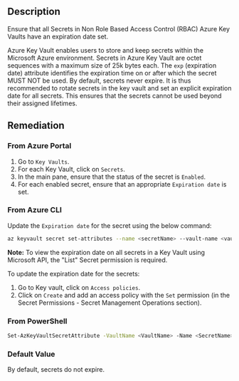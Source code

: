 ## Description

Ensure that all Secrets in Non Role Based Access Control (RBAC) Azure Key Vaults have an expiration date set.

Azure Key Vault enables users to store and keep secrets within the Microsoft Azure environment. Secrets in Azure Key Vault are octet sequences with a maximum size of 25k bytes each. The `exp` (expiration date) attribute identifies the expiration time on or after which the secret MUST NOT be used. By default, secrets never expire. It is thus recommended to rotate secrets in the key vault and set an explicit expiration date for all secrets. This ensures that the secrets cannot be used beyond their assigned lifetimes.

## Remediation

### From Azure Portal

1. Go to `Key Vaults`.
2. For each Key Vault, click on `Secrets`.
3. In the main pane, ensure that the status of the secret is `Enabled`.
4. For each enabled secret, ensure that an appropriate `Expiration date` is set.

### From Azure CLI

Update the `Expiration date` for the secret using the below command:

```bash
az keyvault secret set-attributes --name <secretName> --vault-name <vaultName> --expires Y-m-d'T'H:M:S'Z'
```

**Note:**
To view the expiration date on all secrets in a Key Vault using Microsoft API, the "List" Secret permission is required.

To update the expiration date for the secrets:
1. Go to Key vault, click on `Access policies`.
2. Click on `Create` and add an access policy with the `Set` permission (in the Secret Permissions - Secret Management Operations section).

### From PowerShell

```bash
Set-AzKeyVaultSecretAttribute -VaultName <VaultName> -Name <SecretName> -Expires <DateTime>
```

### Default Value

By default, secrets do not expire.

